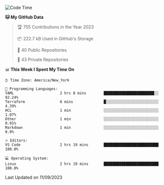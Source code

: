 <!--START_SECTION:waka-->
![Code Time](http://img.shields.io/badge/Code%20Time-208%20hrs%2011%20mins-blue)

**🐱 My GitHub Data** 

> 🏆 755 Contributions in the Year 2023
 > 
> 📦 222.7 kB Used in GitHub's Storage 
 > 
> 📜 40 Public Repositories 
 > 
> 🔑 43 Private Repositories  
 > 
📊 **This Week I Spent My Time On** 

```text
⌚︎ Time Zone: America/New_York

💬 Programming Languages: 
YAML                     2 hrs 8 mins        ███████████████████████░░   92.24% 
Terraform                6 mins              █░░░░░░░░░░░░░░░░░░░░░░░░   4.39% 
HCL                      1 min               ░░░░░░░░░░░░░░░░░░░░░░░░░   1.07% 
Other                    1 min               ░░░░░░░░░░░░░░░░░░░░░░░░░   0.91% 
Markdown                 1 min               ░░░░░░░░░░░░░░░░░░░░░░░░░   0.9%

🔥 Editors: 
VS Code                  2 hrs 19 mins       █████████████████████████   100.0%

💻 Operating System: 
Linux                    2 hrs 19 mins       █████████████████████████   100.0%

```


 Last Updated on 11/09/2023
<!--END_SECTION:waka-->